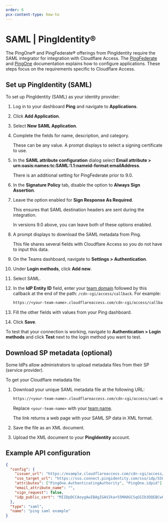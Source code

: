 ```yaml
---
order: 6
pcx-content-type: how-to
---
```


# SAML | PingIdentity®

The PingOne® and PingFederate® offerings from PingIdentity require the SAML integrator for integration with Cloudflare Access. The [PingFederate](https://docs.pingidentity.com/bundle/pingfederate-100/page/ejm1564002949565.html) and [PingOne](https://docs.pingidentity.com/bundle/p14c/page/als1564020488261.html) documentation explains how to configure applications. These steps focus on the requirements specific to Cloudflare Access.

## Set up PingIdentity (SAML)

To set up PingIdentity (SAML) as your identity provider:

1. Log in to your dashboard **Ping** and navigate to **Applications**.
1. Click **Add Application**.
1. Select **New SAML Application**.
1. Complete the fields for name, description, and category.

   These can be any value. A prompt displays to select a signing certificate to use.

1. In the **SAML attribute configuration** dialog select **Email attribute > urn:oasis:names:tc:SAML:1.1:nameid-format:emailAddress**.

   <Aside>

   There is an additional setting for PingFederate prior to 9.0.

   </Aside>

1. In the **Signature Policy** tab, disable the option to **Always Sign Assertion**.
1. Leave the option enabled for **Sign Response As Required**.

   This ensures that SAML destination headers are sent during the integration.

   In versions 9.0 above, you can leave both of these options enabled.

1. A prompt displays to download the SAML metadata from Ping.

   This file shares several fields with Cloudflare Access so you do not have to input this data.

1. On the Teams dashboard, navigate to **Settings > Authentication**.

1. Under **Login methods**, click **Add new**.

1. Select SAML.

1. In the **IdP Entity ID** field, enter your [team domain](/glossary#team-domain) followed by this callback at the end of the path: `/cdn-cgi/access/callback`. For example:

   ```txt
   https://<your-team-name>.cloudflareaccess.com/cdn-cgi/access/callback
   ```

1. Fill the other fields with values from your Ping dashboard.
1. Click **Save**.

To test that your connection is working, navigate to **Authentication > Login methods** and click **Test** next to the login method you want to test.

## Download SP metadata (optional)

Some IdPs allow administrators to upload metadata files from their SP (service provider).

To get your Cloudflare metadata file:

1. Download your unique SAML metadata file at the following URL:

   ```txt
   https://<your-team-name>.cloudflareaccess.com/cdn-cgi/access/saml-metadata
   ```

   Replace `<your-team-name>` with your [team name](/glossary#team-name).

   The link returns a web page with your SAML SP data in XML format.

1. Save the file as an XML document.
1. Upload the XML document to your **PingIdentity** account.

## Example API configuration

```json
{
  "config": {
    "issuer_url": "https://example.cloudflareaccess.com/cdn-cgi/access/callback",
    "sso_target_url": "https://sso.connect.pingidentity.com/sso/idp/SSO.saml2?idpid=aebe6668-32fe-4a87-8c2b-avcd3599a123",
    "attributes": ["PingOne.AuthenticatingAuthority", "PingOne.idpid"],
    "email_attribute_name": "",
    "sign_request": false,
    "idp_public_cert": "MIIDpDCCAoygAwIBAgIGAV2ka+55MA0GCSqGSIb3DQEBCwUAMIGSMQswCQYDVQQGEwJVUzETMBEG\nA1UEC.....GF/Q2/MHadws97cZg\nuTnQyuOqPuHbnN83d/2l1NSYKCbHt24o"
  },
  "type": "saml",
  "name": "ping saml example"
}
```
